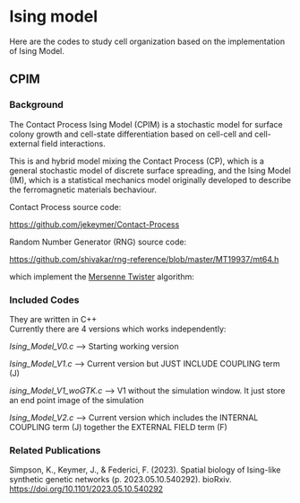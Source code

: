 # Ising model

Here are the codes to study cell organization based on the implementation of Ising Model.

## CPIM

### Background

The Contact Process Ising Model (CPIM) is a stochastic model for surface colony growth and cell-state differentiation based on cell-cell and cell-external field interactions.
 
This is and hybrid model mixing the Contact Process (CP), which is a general stochastic model of discrete surface spreading, and the Ising Model (IM), which is a statistical mechanics model originally developed to describe the ferromagnetic materials bechaviour. 

Contact Process source code:

https://github.com/jekeymer/Contact-Process

Random Number Generator (RNG) source code:

https://github.com/shivakar/rng-reference/blob/master/MT19937/mt64.h

which implement the [Mersenne Twister](https://es.wikipedia.org/wiki/Mersenne_twister) algorithm:


### Included Codes

They are written in C++ <br>
Currently there are 4 versions which works independently:

*Ising_Model_V0.c*  --> Starting working version

*Ising_Model_V1.c*   --> Current version but JUST INCLUDE COUPLING term (J)

*ising_Model_V1_woGTK.c*   --> V1 without the simulation window. It just store an end point image of the simulation

*Ising_Model_V2.c*   --> Current version which includes the INTERNAL COUPLING term (J) together the EXTERNAL FIELD term (F)

### Related Publications

Simpson, K., Keymer, J., & Federici, F. (2023). Spatial biology of Ising-like synthetic genetic networks (p. 2023.05.10.540292). bioRxiv. https://doi.org/10.1101/2023.05.10.540292


